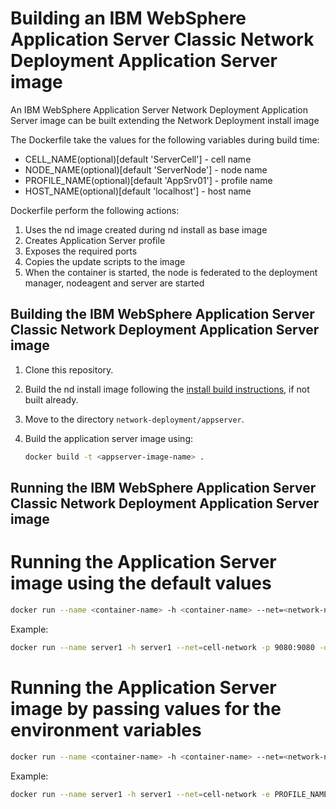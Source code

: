 # Building an IBM WebSphere Application Server Classic Network Deployment Application Server image  

An IBM WebSphere Application Server Network Deployment Application Server image can be built extending the Network Deployment install image

The Dockerfile take the values for the following variables during build time:
* CELL_NAME(optional)[default 'ServerCell'] - cell name
* NODE_NAME(optional)[default 'ServerNode'] - node name
* PROFILE_NAME(optional)[default 'AppSrv01'] - profile name
* HOST_NAME(optional)[default 'localhost'] - host name

Dockerfile perform the following actions:
 
1. Uses the nd image created during nd install as base image
2. Creates Application Server profile
3. Exposes the required ports
4. Copies the update scripts to the image 
5. When the container is started, the node is federated to the deployment manager, nodeagent and server are started

## Building the IBM WebSphere Application Server Classic Network Deployment Application Server image

1. Clone this repository.
2. Build the nd install image following the [install build instructions](../install/README.md), if not built already.
3. Move to the directory `network-deployment/appserver`.
4. Build the application server image using:

    ```bash
    docker build -t <appserver-image-name> .
    ```

## Running the IBM WebSphere Application Server Classic Network Deployment Application Server image

# Running the Application Server image using the default values

```bash
docker run --name <container-name> -h <container-name> --net=<network-name> -p 9080:9080 -d <appserver-image-name>
```

Example:

```bash                                                                                                                               
docker run --name server1 -h server1 --net=cell-network -p 9080:9080 -d appserver                                                
```

# Running the Application Server image by passing values for the environment variables                                                                                      
                                                                                                                                                
```bash                                                                                                                                         
docker run --name <container-name> -h <container-name> --net=<network-name> -e PROFILE_NAME=<profile-name> -e NODE_NAME=<node-name> -e DMGR_HOST=<dmgr-host> -e DMGR_PORT=<dmgr-port> -d <appserver-image-name>                                             
```                                                                                                                                             
                                                                                                                                                
Example:                                                                                                                                        
                                                                                                             
```bash                                                                                                      
docker run --name server1 -h server1 --net=cell-network -e PROFILE_NAME=AppSrv01 -e NODE_NAME=ServerNode01 -e DMGR_HOST=dmgr -e DMGR_PORT=8879 -d appserver
```









